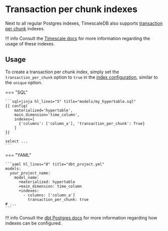 # Transaction per chunk indexes

Next to all regular Postgres indexes, TimescaleDB also supports [transaction per chunk](https://docs.timescale.com/api/latest/hypertable/create_index/) indexes.

!!! info
    Consult the [Timescale docs](https://docs.timescale.com/api/latest/hypertable/create_index/) for more information regarding the usage of these indexes.

## Usage

To create a transaction per chunk index, simply set the `transaction_per_chunk` option to `true` in the [index configuration](https://docs.getdbt.com/reference/resource-configs/postgres-configs#indexes), similar to the `unique` option.

=== "SQL"

    ```sql+jinja hl_lines="5" title="models/my_hypertable.sql"
    {{ config(
        materialized='hypertable',
        main_dimension='time_column',
        indexes=[
          {'columns': ['column_a'], 'transaction_per_chunk': True}
        ]
    }}

    select ...
    ```

=== "YAML"

    ```yaml hl_lines="8" title="dbt_project.yml"
    models:
      your_project_name:
        model_name:
          +materialized: hypertable
          +main_dimension: time_column
          +indexes:
            - columns: ['column_a']
              transaction_per_chunk: true
    # ...
    ```

!!! info
    Consult the [dbt Postgres docs](https://docs.getdbt.com/reference/resource-configs/postgres-configs#indexes) for more information regarding how indexes can be configured.
